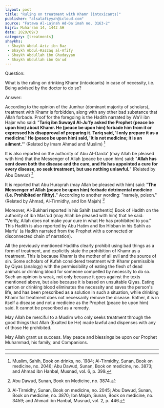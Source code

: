 ```yaml
---
layout: post
title: "Ruling on treatment with Khamr (intoxicants)"
publisher: "alsalafiyyah@icloud.com"
source: "Fatawa Al-Lajnah Ad-Da'imah no. 3163-2"
hijri: Muharram 14, 1442 AH
date: 2020/09/3
category: [treatments]
shaykhs: 
 - Shaykh Abdul-Aziz ibn Baz
 - Shaykh Abdul-Razzaq al-Afify
 - Shaykh Abdullah ibn Ghudayyan
 - Shaykh Abdullah ibn Qa'ud
---
```


Question:

What is the ruling on drinking Khamr (intoxicants) in case of necessity, i.e. Being advised by the doctor to do so? 

Answer:

According to the opinion of the Jumhur (dominant majority of scholars), treatment with Khamr is forbidden, along with any other bad substance that Allah forbade. Proof for the foregoing is the Hadith narrated by Wa'il ibn Hajar who said: "**Tariq ibn Suwayd Al-Ju'fy asked the Prophet (peace be upon him) about Khamr. He (peace be upon him) forbade him from it or expressed his disapproval of preparing it. Tariq said, 'I only prepare it as a medicine.' He (peace be upon him) said, 'It is not medicine; it is an ailment.'**" (Related by Imam Ahmad and Muslim) [^1]

It is also reported on the authority of Abu Al-Darda' (may Allah be pleased with him) that the Messenger of Allah (peace be upon him) said: "**Allah has sent down both the disease and the cure, and He has appointed a cure for every disease, so seek treatment, but use nothing unlawful.**" (Related by Abu Dawud) [^2]

It is reported that Abu Hurayrah (may Allah be pleased with him) said: "**The Messenger of Allah (peace be upon him) forbade detrimental medicine (i.e. Prohibited or filthy).**" According to another wording: "namely, poison." (Related by Ahmad, Al-Tirmidhy, and Ibn Majah) [^3]

Moreover, Al-Bukhari reported in his Sahih (authentic) Book of Hadith on the authority of Ibn Mas'ud (may Allah be pleased with him) that he said: "Verily, Allah does not make your cure in what He has prohibited to you." This Hadith is also reported by Abu Hatim and Ibn Hibban in his Sahih as Marfu' (a Hadith narrated from the Prophet with a connected or disconnected chain of narration).

All the previously mentioned Hadiths clearly prohibit using bad things as a form of treatment, and explicitly state the prohibition of Khamr as a treatment. This is because Khamr is the mother of all evil and the source of sin. Some scholars of Kufah considered treatment with Khamr permissible by Qiyas (analogy) with the permissibility of eating the flesh of dead animals or drinking blood for someone compelled by necessity to do so. Such an opinion is weak, not only because it goes against the texts mentioned above, but also because it is based on unsuitable Qiyas. Eating carrion or drinking blood eliminates the necessity and saves the person's life, and has been prescribed as a solution in such a situation, while drinking Khamr for treatment does not necessarily remove the disease. Rather, it is in itself a disease and not a medicine as the Prophet (peace be upon him) said. It cannot be prescribed as a remedy. 

May Allah be merciful to a Muslim who only seeks treatment through the good things that Allah (Exalted be He) made lawful and dispenses with any of those He prohibited.

May Allah grant us success. May peace and blessings be upon our Prophet Muhammad, his family, and Companions. 

---

[^1]: Muslim, Sahih, Book on drinks, no. 1984; Al-Tirmidhy, Sunan, Book on medicine, no. 2046; Abu Dawud, Sunan, Book on medicine, no. 3873; and Ahmad ibn Hanbal, Musnad, vol. 6, p. 399.
[^2]: Abu Dawud, Sunan, Book on Medicine, no. 3874.
[^3]: Al-Tirmidhy, Sunan, Book on medicine, no. 2045; Abu Dawud, Sunan, Book on medicine, no. 3870; Ibn Majah, Sunan, Book on medicine, no. 3459; and Ahmad ibn Hanbal, Musnad, vol. 2, p. 446.
